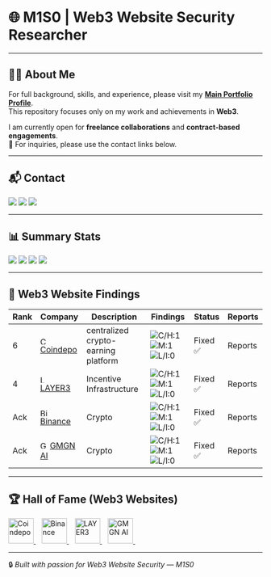 # 🌐 M1S0 | Web3 Website Security Researcher

---

## 🧑‍💻 About Me
For full background, skills, and experience, please visit my **[Main Portfolio Profile](https://github.com/M1S0-0)**.  
This repository focuses only on my work and achievements in **Web3**.

I am currently open for **freelance collaborations** and **contract-based engagements**.  
📩 For inquiries, please use the contact links below.  

---

## 📬 Contact
<p>
  <a href="https://x.com/UnknownMnz"><img src="https://img.shields.io/badge/Twitter-@UnknownMnz-1DA1F2?style=flat-square&logo=x" /></a>
  <a href="https://www.linkedin.com/in/m1s0/"><img src="https://img.shields.io/badge/LinkedIn-M1S0-0A66C2?style=flat-square&logo=linkedin&logoColor=white" /></a>
  <a href="https://t.me/M1S0_MS"><img src="https://img.shields.io/badge/Telegram-@M1S0_MS-2CA5E0?style=flat-square&logo=telegram&logoColor=white" /></a>
</p>

---

## 📊 Summary Stats
<!-- Update these numbers as you go -->
<p>
  <img src="https://img.shields.io/badge/Reports-7-blue?style=flat-square" />
  <img src="https://img.shields.io/badge/Public-4-0ea5e9?style=flat-square" />
  <img src="https://img.shields.io/badge/Private-0-64748b?style=flat-square" />
  <img src="https://img.shields.io/badge/Critical%2FHigh-1-red?style=flat-square" />
</p>

---

## 🐞 Web3 Website Findings  

| Rank | Company | Description  | Findings | Status | Reports |
|------|---------|-------------|----------|--------|----------|
| 6 | <img src="https://imgs.search.brave.com/Sc7TzOEYo5He3YUl678ZyiARkCEqnizSYE6fp8dSw8w/rs:fit:500:0:1:0/g:ce/aHR0cHM6Ly9kZXYt/c3RhdGljLmNvaW5k/ZXBvLmlvL2ltYWdl/cy9sb2dvLWJsdWUu/c3Zn" alt="Coindepo" width="15"/> [Coindepo](https://coindepo.com/) |  centralized crypto-earning platform  | ![C/H:1](https://img.shields.io/badge/C/H-1-red) ![M:1](https://img.shields.io/badge/M-2-orange) ![L/I:0](https://img.shields.io/badge/L/I-1-gray) | Fixed ✅ | Reports|
| 4 | <img src="https://dashboard.hackenproof.com/uploads/bounty_program/logo/66a3a6fab77695000a81f2cb/logo.png" alt="LAYER3" width="15"/> [LAYER3](https://layer3.xyz/) | Incentive Infrastructure  | ![C/H:1](https://img.shields.io/badge/C/H-0-red) ![M:1](https://img.shields.io/badge/M-1-orange) ![L/I:0](https://img.shields.io/badge/L/I-0-gray) | Fixed ✅ | Reports|
| Ack | <img src="https://imgs.search.brave.com/DI6Ius803SgOVkT3ZR7z6N15t_MxPt3bvsSefw63chM/rs:fit:500:0:1:0/g:ce/aHR0cHM6Ly9pbWFn/ZXMuc2Vla2xvZ28u/Y29tL2xvZ28tcG5n/LzYxLzIvYmluYW5j/ZS12ZXJ0aWNhbC1s/b2dvLXBuZ19zZWVr/bG9nby02MTk4MTQu/cG5n" alt="Binance" width="15"/> [Binance](https://www.binance.com/) | Crypto  | ![C/H:1](https://img.shields.io/badge/C/H-0-red) ![M:1](https://img.shields.io/badge/M-1-orange) ![L/I:0](https://img.shields.io/badge/L/I-0-gray) | Fixed ✅ | Reports|
| Ack | <img src="https://dashboard.hackenproof.com/uploads/bounty_program/logo/67d2eb1e40041c000aa5014a/logo.png" alt="GMGN AI" width="15"/> [GMGN AI](https://gmgn.ai/) | Crypto  | ![C/H:1](https://img.shields.io/badge/C/H-0-red) ![M:1](https://img.shields.io/badge/M-0-orange) ![L/I:0](https://img.shields.io/badge/L/I-1-gray) | Fixed ✅ | Reports|


---

## 🏆 Hall of Fame (Web3 Websites)  

<p align="left">
   <a href="https://coindepo.com/" title="Coindepo">
    <img src="https://imgs.search.brave.com/Sc7TzOEYo5He3YUl678ZyiARkCEqnizSYE6fp8dSw8w/rs:fit:500:0:1:0/g:ce/aHR0cHM6Ly9kZXYt/c3RhdGljLmNvaW5k/ZXBvLmlvL2ltYWdl/cy9sb2dvLWJsdWUu/c3Zn" alt="Coindepo" height="50" />
  </a>&nbsp;&nbsp;
  <a href="https://www.binance.com/" title="Binance">
    <img src="https://imgs.search.brave.com/DI6Ius803SgOVkT3ZR7z6N15t_MxPt3bvsSefw63chM/rs:fit:500:0:1:0/g:ce/aHR0cHM6Ly9pbWFn/ZXMuc2Vla2xvZ28u/Y29tL2xvZ28tcG5n/LzYxLzIvYmluYW5j/ZS12ZXJ0aWNhbC1s/b2dvLXBuZ19zZWVr/bG9nby02MTk4MTQu/cG5n" alt="Binance" height="50" />
  </a>&nbsp;&nbsp;
    <a href="https://layer3.xyz/" title="LAYER3">
    <img src="https://dashboard.hackenproof.com/uploads/bounty_program/logo/66a3a6fab77695000a81f2cb/logo.png?timestamp=1754581665" alt="LAYER3" height="50" />
  </a>&nbsp;&nbsp;
  <a href="https://gmgn.ai/" title="GMGN AI">
    <img src="https://dashboard.hackenproof.com/uploads/bounty_program/logo/67d2eb1e40041c000aa5014a/logo.png" alt="GMGN AI" height="50" />
  </a>&nbsp;&nbsp;
    
</p>

---

🔒 _Built with passion for Web3 Website Security — M1S0_
